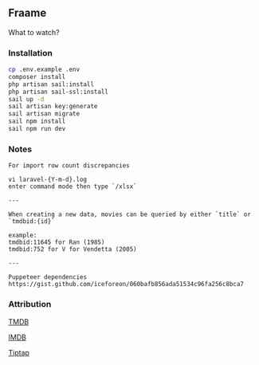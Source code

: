 ## Fraame

What to watch?

### Installation

```bash
cp .env.example .env
composer install
php artisan sail:install
php artisan sail-ssl:install
sail up -d
sail artisan key:generate
sail artisan migrate
sail npm install
sail npm run dev
```

### Notes

```
For import row count discrepancies

vi laravel-{Y-m-d}.log
enter command mode then type `/xlsx`

---

When creating a new data, movies can be queried by either `title` or `tmdbid:{id}`

example:
tmdbid:11645 for Ran (1985)
tmdbid:752 for V for Vendetta (2005)

---

Puppeteer dependencies https://gist.github.com/iceforeon/060bafb856ada51534c96fa256c8bca7
```

### Attribution

[TMDB](https://www.themoviedb.org)

[IMDB](https://www.imdb.com)

[Tiptap](https://tiptap.dev)

